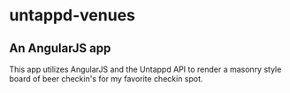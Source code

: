 # untappd-venues

## An AngularJS app

This app utilizes AngularJS and the Untappd API to render a masonry style board of beer checkin's for my favorite checkin spot.
